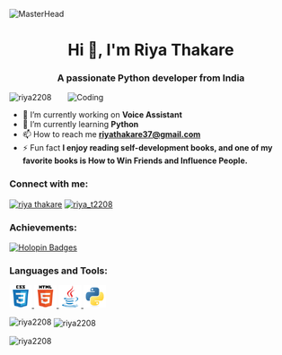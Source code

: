 ![MasterHead](https://user-images.githubusercontent.com/65373279/148280039-301b677b-74e7-49f8-af75-15e7c9253d74.png)

<h1 align="center">Hi 👋, I'm Riya Thakare</h1>
<h3 align="center">A passionate Python developer from India</h3>
<img align="right" alt="Coding" width="400" src="https://camo.githubusercontent.com/353af2cd6b74cd3dea754c4745a5820d71b7bff6c3d51fed20b8646ce69f7ae1/68747470733a2f2f7265732e636c6f7564696e6172792e636f6d2f70726163746963616c6465762f696d6167652f66657463682f732d2d32625a496a5047432d2d2f635f6c696d6974253243665f6175746f253243666c5f70726f6772657373697665253243715f3636253243775f3838302f68747470733a2f2f6465762d746f2d75706c6f6164732e73332e616d617a6f6e6177732e636f6d2f692f64347476756b6274356d726133376376776b6c6b2e676966">

<p align="left"> <img src="https://komarev.com/ghpvc/?username=riya2208&label=Profile%20views&color=0e75b6&style=flat" alt="riya2208" /> </p>

- 🔭 I’m currently working on **Voice Assistant** 
- 🌱 I’m currently learning **Python**
- 📫 How to reach me **riyathakare37@gmail.com**
- ⚡ Fun fact **I enjoy reading self-development books, and one of my favorite books is How to Win Friends and Influence People.**

<h3 align="left">Connect with me:</h3>
<p align="left">
<a href="https://linkedin.com/in/riya-thakare" target="blank"><img align="center" src="https://raw.githubusercontent.com/rahuldkjain/github-profile-readme-generator/master/src/images/icons/Social/linked-in-alt.svg" alt="riya thakare" height="30" width="40" /></a>
<a href="https://www.leetcode.com/riya_t2208" target="blank"><img align="center" src="https://raw.githubusercontent.com/rahuldkjain/github-profile-readme-generator/master/src/images/icons/Social/leet-code.svg" alt="riya_t2208" height="30" width="40" /></a>
</p>

<h3 align="left">Achievements:</h3>
<p align="left">
  <a href="https://holopin.io/@riya2208">
    <img src="https://holopin.me/riya2208" alt="Holopin Badges" /> 
  </a>
  <br> 
</p>

<h3 align="left">Languages and Tools:</h3>
<p align="left"> 
  <a href="https://www.w3schools.com/css/" target="_blank" rel="noreferrer"> <img src="https://raw.githubusercontent.com/devicons/devicon/master/icons/css3/css3-original-wordmark.svg" alt="css3" width="40" height="40"/> </a> 
  <a href="https://www.w3.org/html/" target="_blank" rel="noreferrer"> <img src="https://raw.githubusercontent.com/devicons/devicon/master/icons/html5/html5-original-wordmark.svg" alt="html5" width="40" height="40"/> </a> 
  <a href="https://www.java.com" target="_blank" rel="noreferrer"> <img src="https://raw.githubusercontent.com/devicons/devicon/master/icons/java/java-original.svg" alt="java" width="40" height="40"/> </a> 
  <a href="https://www.python.org" target="_blank" rel="noreferrer"> <img src="https://raw.githubusercontent.com/devicons/devicon/master/icons/python/python-original.svg" alt="python" width="40" height="40"/> </a> 
</p>

<p><img align="left" src="https://github-readme-stats.vercel.app/api/top-langs?username=riya2208&show_icons=true&locale=en&layout=compact" alt="riya2208" /></p>

<p>&nbsp;<img align="center" src="https://github-readme-stats.vercel.app/api?username=riya2208&show_icons=true&locale=en" alt="riya2208" /></p>

<p><img align="center" src="https://github-readme-streak-stats.herokuapp.com/?user=riya2208&" alt="riya2208" /></p>
